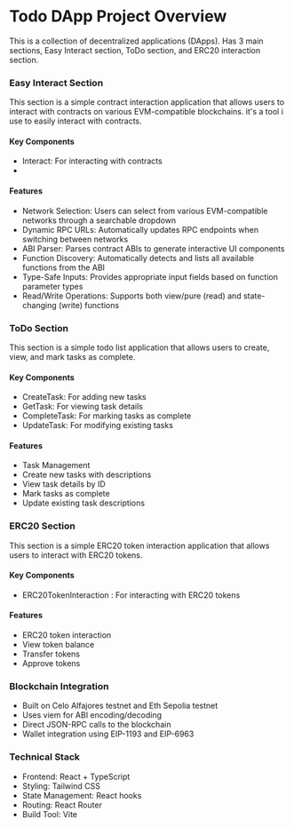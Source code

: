# Todo DApp Project Overview
This is a collection of decentralized applications (DApps). Has 3 main sections, Easy Interact section, ToDo section, and ERC20  interaction section. 

### Easy Interact Section
This section is a simple contract interaction application that allows users to interact with contracts on various EVM-compatible blockchains. it's a tool i use to easily interact with contracts.

#### Key Components
- Interact: For interacting with contracts
- 

#### Features
- Network Selection: Users can select from various EVM-compatible networks through a searchable dropdown
- Dynamic RPC URLs: Automatically updates RPC endpoints when switching between networks
- ABI Parser: Parses contract ABIs to generate interactive UI components
- Function Discovery: Automatically detects and lists all available functions from the ABI
- Type-Safe Inputs: Provides appropriate input fields based on function parameter types
- Read/Write Operations: Supports both view/pure (read) and state-changing (write) functions

### ToDo Section
This section is a simple todo list application that allows users to create, view, and mark tasks as complete.

#### Key Components
- CreateTask: For adding new tasks
- GetTask: For viewing task details
- CompleteTask: For marking tasks as complete
- UpdateTask: For modifying existing tasks

#### Features
- Task Management
- Create new tasks with descriptions
- View task details by ID
- Mark tasks as complete
- Update existing task descriptions

### ERC20 Section
This section is a simple ERC20 token interaction application that allows users to interact with ERC20 tokens.

#### Key Components
- ERC20TokenInteraction
: For interacting with ERC20 tokens

#### Features
- ERC20 token interaction
- View token balance
- Transfer tokens
- Approve tokens

### Blockchain Integration
- Built on Celo Alfajores testnet and Eth Sepolia testnet
- Uses viem for ABI encoding/decoding
- Direct JSON-RPC calls to the blockchain
- Wallet integration using EIP-1193 and EIP-6963

### Technical Stack
- Frontend: React + TypeScript
- Styling: Tailwind CSS
- State Management: React hooks
- Routing: React Router
- Build Tool: Vite